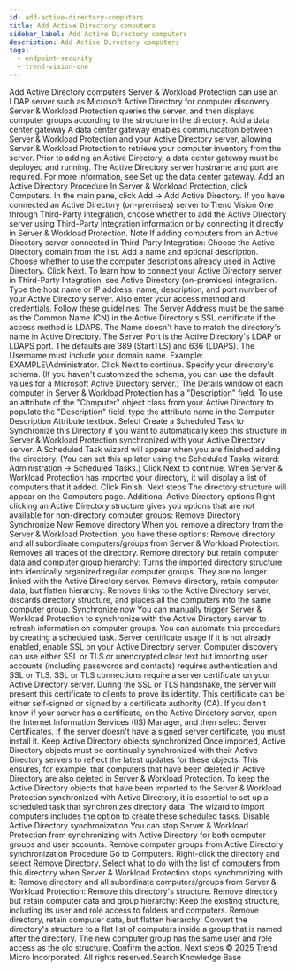 ```yaml
---
id: add-active-directory-computers
title: Add Active Directory computers
sidebar_label: Add Active Directory computers
description: Add Active Directory computers
tags:
  - endpoint-security
  - trend-vision-one
---
```


 Add Active Directory computers Server & Workload Protection can use an LDAP server such as Microsoft Active Directory for computer discovery. Server & Workload Protection queries the server, and then displays computer groups according to the structure in the directory. Add a data center gateway A data center gateway enables communication between Server & Workload Protection and your Active Directory server, allowing Server & Workload Protection to retrieve your computer inventory from the server. Prior to adding an Active Directory, a data center gateway must be deployed and running. The Active Directory server hostname and port are required. For more information, see Set up the data center gateway. Add an Active Directory Procedure In Server & Workload Protection, click Computers. In the main pane, click Add → Add Active Directory. If you have connected an Active Directory (on-premises) server to Trend Vision One through Third-Party Integration, choose whether to add the Active Directory server using Third-Party Integration information or by connecting it directly in Server & Workload Protection. Note If adding computers from an Active Directory server connected in Third-Party Integration: Choose the Active Directory domain from the list. Add a name and optional description. Choose whether to use the computer descriptions already used in Active Directory. Click Next. To learn how to connect your Active Directory server in Third-Party Integration, see Active Directory (on-premises) integration. Type the host name or IP address, name, description, and port number of your Active Directory server. Also enter your access method and credentials. Follow these guidelines: The Server Address must be the same as the Common Name (CN) in the Active Directory's SSL certificate if the access method is LDAPS. The Name doesn't have to match the directory's name in Active Directory. The Server Port is the Active Directory's LDAP or LDAPS port. The defaults are 389 (StartTLS) and 636 (LDAPS). The Username must include your domain name. Example: EXAMPLE\Administrator. Click Next to continue. Specify your directory's schema. (If you haven't customized the schema, you can use the default values for a Microsoft Active Directory server.) The Details window of each computer in Server & Workload Protection has a "Description" field. To use an attribute of the "Computer" object class from your Active Directory to populate the "Description" field, type the attribute name in the Computer Description Attribute textbox. Select Create a Scheduled Task to Synchronize this Directory if you want to automatically keep this structure in Server & Workload Protection synchronized with your Active Directory server. A Scheduled Task wizard will appear when you are finished adding the directory. (You can set this up later using the Scheduled Tasks wizard: Administration → Scheduled Tasks.) Click Next to continue. When Server & Workload Protection has imported your directory, it will display a list of computers that it added. Click Finish. Next steps The directory structure will appear on the Computers page. Additional Active Directory options Right clicking an Active Directory structure gives you options that are not available for non-directory computer groups: Remove Directory Synchronize Now Remove directory When you remove a directory from the Server & Workload Protection, you have these options: Remove directory and all subordinate computers/groups from Server & Workload Protection: Removes all traces of the directory. Remove directory but retain computer data and computer group hierarchy: Turns the imported directory structure into identically organized regular computer groups. They are no longer linked with the Active Directory server. Remove directory, retain computer data, but flatten hierarchy: Removes links to the Active Directory server, discards directory structure, and places all the computers into the same computer group. Synchronize now You can manually trigger Server & Workload Protection to synchronize with the Active Directory server to refresh information on computer groups. You can automate this procedure by creating a scheduled task. Server certificate usage If it is not already enabled, enable SSL on your Active Directory server. Computer discovery can use either SSL or TLS or unencrypted clear text but importing user accounts (including passwords and contacts) requires authentication and SSL or TLS. SSL or TLS connections require a server certificate on your Active Directory server. During the SSL or TLS handshake, the server will present this certificate to clients to prove its identity. This certificate can be either self-signed or signed by a certificate authority (CA). If you don't know if your server has a certificate, on the Active Directory server, open the Internet Information Services (IIS) Manager, and then select Server Certificates. If the server doesn't have a signed server certificate, you must install it. Keep Active Directory objects synchronized Once imported, Active Directory objects must be continually synchronized with their Active Directory servers to reflect the latest updates for these objects. This ensures, for example, that computers that have been deleted in Active Directory are also deleted in Server & Workload Protection. To keep the Active Directory objects that have been imported to the Server & Workload Protection synchronized with Active Directory, it is essential to set up a scheduled task that synchronizes directory data. The wizard to import computers includes the option to create these scheduled tasks. Disable Active Directory synchronization You can stop Server & Workload Protection from synchronizing with Active Directory for both computer groups and user accounts. Remove computer groups from Active Directory synchronization Procedure Go to Computers. Right-click the directory and select Remove Directory. Select what to do with the list of computers from this directory when Server & Workload Protection stops synchronizing with it: Remove directory and all subordinate computers/groups from Server & Workload Protection: Remove this directory's structure. Remove directory but retain computer data and group hierarchy: Keep the existing structure, including its user and role access to folders and computers. Remove directory, retain computer data, but flatten hierarchy: Convert the directory's structure to a flat list of computers inside a group that is named after the directory. The new computer group has the same user and role access as the old structure. Confirm the action. Next steps © 2025 Trend Micro Incorporated. All rights reserved.Search Knowledge Base
